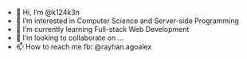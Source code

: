 - 👋 Hi, I’m @k124k3n
- 👀 I’m interested in Computer Science and Server-side Programming
- 🌱 I’m currently learning Full-stack Web Development
- 💞️ I’m looking to collaborate on ...
- 📫 How to reach me fb: @rayhan.agoalex

<!---
k124k3n/k124k3n is a ✨ special ✨ repository because its `README.md` (this file) appears on your GitHub profile.
You can click the Preview link to take a look at your changes.
--->
